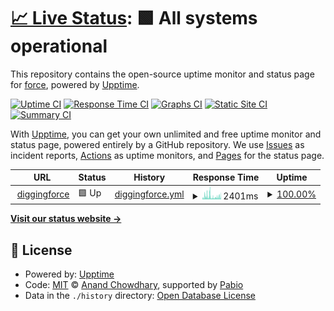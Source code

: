# [📈 Live Status](https://diggingforce.github.io/diggingforcexyz-uptime): <!--live status--> **🟩 All systems operational**

This repository contains the open-source uptime monitor and status page for [force](https://diggingforce.xyz), powered by [Upptime](https://github.com/upptime/upptime).

[![Uptime CI](https://github.com/diggingforce/diggingforcexyz-uptime/workflows/Uptime%20CI/badge.svg)](https://github.com/diggingforce/diggingforcexyz-uptime/actions?query=workflow%3A%22Uptime+CI%22)
[![Response Time CI](https://github.com/diggingforce/diggingforcexyz-uptime/workflows/Response%20Time%20CI/badge.svg)](https://github.com/diggingforce/diggingforcexyz-uptime/actions?query=workflow%3A%22Response+Time+CI%22)
[![Graphs CI](https://github.com/diggingforce/diggingforcexyz-uptime/workflows/Graphs%20CI/badge.svg)](https://github.com/diggingforce/diggingforcexyz-uptime/actions?query=workflow%3A%22Graphs+CI%22)
[![Static Site CI](https://github.com/diggingforce/diggingforcexyz-uptime/workflows/Static%20Site%20CI/badge.svg)](https://github.com/diggingforce/diggingforcexyz-uptime/actions?query=workflow%3A%22Static+Site+CI%22)
[![Summary CI](https://github.com/diggingforce/diggingforcexyz-uptime/workflows/Summary%20CI/badge.svg)](https://github.com/diggingforce/diggingforcexyz-uptime/actions?query=workflow%3A%22Summary+CI%22)

With [Upptime](https://upptime.js.org), you can get your own unlimited and free uptime monitor and status page, powered entirely by a GitHub repository. We use [Issues](https://github.com/diggingforce/diggingforcexyz-uptime/issues) as incident reports, [Actions](https://github.com/diggingforce/diggingforcexyz-uptime/actions) as uptime monitors, and [Pages](https://diggingforce.github.io/diggingforcexyz-uptime) for the status page.

<!--start: status pages-->
<!-- This summary is generated by Upptime (https://github.com/upptime/upptime) -->
<!-- Do not edit this manually, your changes will be overwritten -->
<!-- prettier-ignore -->
| URL | Status | History | Response Time | Uptime |
| --- | ------ | ------- | ------------- | ------ |
| <img alt="" src="https://icons.duckduckgo.com/ip3/diggingforce.xyz.ico" height="13"> [diggingforce](https://diggingforce.xyz) | 🟩 Up | [diggingforce.yml](https://github.com/diggingforce/diggingforcexyz-uptime/commits/HEAD/history/diggingforce.yml) | <details><summary><img alt="Response time graph" src="./graphs/diggingforce/response-time-week.png" height="20"> 2401ms</summary><br><a href="https://diggingforce.github.io/diggingforcexyz-uptime/history/diggingforce"><img alt="Response time 2401" src="https://img.shields.io/endpoint?url=https%3A%2F%2Fraw.githubusercontent.com%2Fdiggingforce%2Fdiggingforcexyz-uptime%2FHEAD%2Fapi%2Fdiggingforce%2Fresponse-time.json"></a><br><a href="https://diggingforce.github.io/diggingforcexyz-uptime/history/diggingforce"><img alt="24-hour response time 2401" src="https://img.shields.io/endpoint?url=https%3A%2F%2Fraw.githubusercontent.com%2Fdiggingforce%2Fdiggingforcexyz-uptime%2FHEAD%2Fapi%2Fdiggingforce%2Fresponse-time-day.json"></a><br><a href="https://diggingforce.github.io/diggingforcexyz-uptime/history/diggingforce"><img alt="7-day response time 2401" src="https://img.shields.io/endpoint?url=https%3A%2F%2Fraw.githubusercontent.com%2Fdiggingforce%2Fdiggingforcexyz-uptime%2FHEAD%2Fapi%2Fdiggingforce%2Fresponse-time-week.json"></a><br><a href="https://diggingforce.github.io/diggingforcexyz-uptime/history/diggingforce"><img alt="30-day response time 2401" src="https://img.shields.io/endpoint?url=https%3A%2F%2Fraw.githubusercontent.com%2Fdiggingforce%2Fdiggingforcexyz-uptime%2FHEAD%2Fapi%2Fdiggingforce%2Fresponse-time-month.json"></a><br><a href="https://diggingforce.github.io/diggingforcexyz-uptime/history/diggingforce"><img alt="1-year response time 2401" src="https://img.shields.io/endpoint?url=https%3A%2F%2Fraw.githubusercontent.com%2Fdiggingforce%2Fdiggingforcexyz-uptime%2FHEAD%2Fapi%2Fdiggingforce%2Fresponse-time-year.json"></a></details> | <details><summary><a href="https://diggingforce.github.io/diggingforcexyz-uptime/history/diggingforce">100.00%</a></summary><a href="https://diggingforce.github.io/diggingforcexyz-uptime/history/diggingforce"><img alt="All-time uptime 100.00%" src="https://img.shields.io/endpoint?url=https%3A%2F%2Fraw.githubusercontent.com%2Fdiggingforce%2Fdiggingforcexyz-uptime%2FHEAD%2Fapi%2Fdiggingforce%2Fuptime.json"></a><br><a href="https://diggingforce.github.io/diggingforcexyz-uptime/history/diggingforce"><img alt="24-hour uptime 100.00%" src="https://img.shields.io/endpoint?url=https%3A%2F%2Fraw.githubusercontent.com%2Fdiggingforce%2Fdiggingforcexyz-uptime%2FHEAD%2Fapi%2Fdiggingforce%2Fuptime-day.json"></a><br><a href="https://diggingforce.github.io/diggingforcexyz-uptime/history/diggingforce"><img alt="7-day uptime 100.00%" src="https://img.shields.io/endpoint?url=https%3A%2F%2Fraw.githubusercontent.com%2Fdiggingforce%2Fdiggingforcexyz-uptime%2FHEAD%2Fapi%2Fdiggingforce%2Fuptime-week.json"></a><br><a href="https://diggingforce.github.io/diggingforcexyz-uptime/history/diggingforce"><img alt="30-day uptime 100.00%" src="https://img.shields.io/endpoint?url=https%3A%2F%2Fraw.githubusercontent.com%2Fdiggingforce%2Fdiggingforcexyz-uptime%2FHEAD%2Fapi%2Fdiggingforce%2Fuptime-month.json"></a><br><a href="https://diggingforce.github.io/diggingforcexyz-uptime/history/diggingforce"><img alt="1-year uptime 100.00%" src="https://img.shields.io/endpoint?url=https%3A%2F%2Fraw.githubusercontent.com%2Fdiggingforce%2Fdiggingforcexyz-uptime%2FHEAD%2Fapi%2Fdiggingforce%2Fuptime-year.json"></a></details>

<!--end: status pages-->

[**Visit our status website →**](https://diggingforce.github.io/diggingforcexyz-uptime)

## 📄 License

- Powered by: [Upptime](https://github.com/upptime/upptime)
- Code: [MIT](./LICENSE) © [Anand Chowdhary](https://anandchowdhary.com), supported by [Pabio](https://pabio.com)
- Data in the `./history` directory: [Open Database License](https://opendatacommons.org/licenses/odbl/1-0/)
